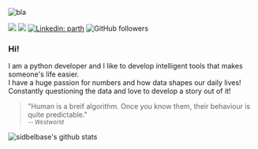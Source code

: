 ![bla](https://media.giphy.com/media/11e56tPCqD9kjK/giphy.gif)

[![](https://img.shields.io/badge/website-parthagarwal.ml-blue)](http://www.parthagarwal.ml)
[![](https://img.shields.io/badge/gmail-ag.parth11@gmail.com-blue)](mailto:ag.parth11@gmail.com)
[![Linkedin: parth](https://img.shields.io/badge/-parth-blue?style=flat-square&logo=Linkedin&logoColor=white&link=https://www.linkedin.com/in/parth-11/)](https://www.linkedin.com/in/parth-11/)
![GitHub followers](https://img.shields.io/github/followers/falcolf?label=Follow&style=social)
### Hi!
I am a python developer and I like to develop intelligent tools that makes someone's life easier.  
I have a huge passion for numbers and how data shapes our daily lives!  
Constantly questioning the data and love to develop a story out of it!
  
> "Human is a breif algorithm. Once you know them, their behaviour is quite predictable."  
> <sub>-- <cite>Westworld</cite></sub>

![sidbelbase's github stats](https://github-readme-stats.vercel.app/api?username=falcolf&bg_color=fafafa&hide_border=true&line_height=25&title_color=0c0c0d&text_color=141414&hide=["issues","prs"])

<!--
**falcolf/falcolf** is a ✨ _special_ ✨ repository because its `README.md` (this file) appears on your GitHub profile.

Here are some ideas to get you started:

- 🔭 I’m currently working on ...
- 🌱 I’m currently learning ...
- 👯 I’m looking to collaborate on ...
- 🤔 I’m looking for help with ...
- 💬 Ask me about ...
- 📫 How to reach me: ...
- 😄 Pronouns: ...
- ⚡ Fun fact: ...
-->
